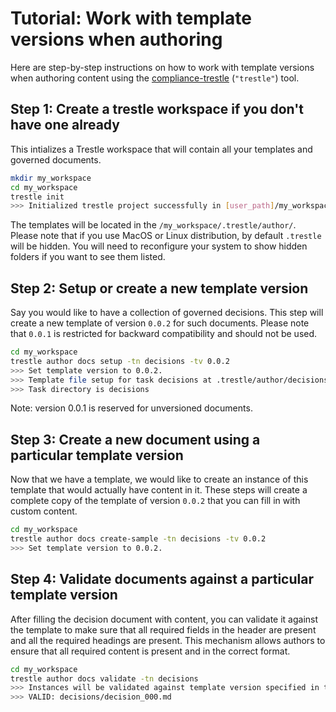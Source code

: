 # Tutorial: Work with template versions when authoring

Here are step-by-step instructions on how to work with template versions when
authoring content using the [compliance-trestle](https://ibm.github.io/compliance-trestle/) (`"trestle"`) tool.

## Step 1: Create a trestle workspace if you don't have one already

This intializes a Trestle workspace that will contain all your templates and governed documents.

```bash
mkdir my_workspace
cd my_workspace
trestle init
>>> Initialized trestle project successfully in [user_path]/my_workspace
```

The templates will be located in the `/my_workspace/.trestle/author/`. Please note that if you use MacOS or Linux distribution, by default `.trestle` will be hidden. You will need to reconfigure your system to show hidden folders if you want to see them listed.

## Step 2: Setup or create a new template version

Say you would like to have a collection of governed decisions. This step will create a new template of version `0.0.2` for such documents.
Please note that `0.0.1` is restricted for backward compatibility and should not be used.

```bash
cd my_workspace 
trestle author docs setup -tn decisions -tv 0.0.2
>>> Set template version to 0.0.2.
>>> Template file setup for task decisions at .trestle/author/decisions/0.0.2/template.md
>>> Task directory is decisions
```

Note: version 0.0.1 is reserved for unversioned documents.

## Step 3: Create a new document using a particular template version

Now that we have a template, we would like to create an instance of this template that would actually have content in it.
These steps will create a complete copy of the template of version `0.0.2` that you can fill in with custom content.

```bash
cd my_workspace 
trestle author docs create-sample -tn decisions -tv 0.0.2
>>> Set template version to 0.0.2.
```

## Step 4: Validate documents against a particular template version

After filling the decision document with content, you can validate it against the template to make sure that all required fields in the header are present and all the required headings are present.
This mechanism allows authors to ensure that all required content is present and in the correct format.

```bash
cd my_workspace 
trestle author docs validate -tn decisions
>>> Instances will be validated against template version specified in their headers.
>>> VALID: decisions/decision_000.md
```
